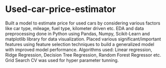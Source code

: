 # Used-car-price-estimator
Built a model to estimate price for used cars by considering various factors like car type, mileage, fuel type, kilometer driven etc. EDA and data preprocessing done in Python using Pandas, Numpy, Scikit-Learn and matplotlib library for data visualization. Placed various significant/important features using feature selection techniques to build a generalized model with improved model performance.
Algorithms used: Linear regression, Ridge Regression, Decision Tree Regression, Random Forest Regressor etc. 
Grid Search CV was used for hyper parameter tunning.
